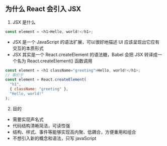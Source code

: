 ## 为什么 React 会引入 JSX

1. JSX 是什么

```js
const element = <h1>Hello, world!</h1>;
```

- JSX 是一个 JavaScript 的语法扩展，可以很好地描述 UI 应该呈现出它应有交互的本质形式
- JSX 其实是一个 React.createElement 的语法糖，Babel 会把 JSX 转译成一个名为 React.createElement() 函数调用

```js
const element = <h1 className="greeting">Hello, world!</h1>;
// 等价于
const element = React.createElement(
  "h1",
  { className: "greeting" },
  "Hello, world!"
);
```

2. 目的

- 需要实现声名式
- 代码结构清晰简洁，可读性强
- 结构、样式、事件等能够实现高内聚、低耦合，方便重用和组合
- 不想引入新的概念和语法，只写 javaScript
